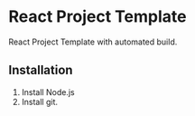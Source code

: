 # React Project Template

React Project Template with automated build.

## Installation

1. Install Node.js
2. Install git.
